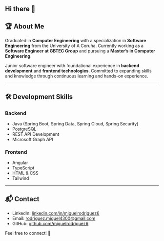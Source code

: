 ## Hi there 👋

<!--
**miguelrodriguez6/miguelrodriguez6** is a ✨ _special_ ✨ repository because its `README.md` (this file) appears on your GitHub profile.

Here are some ideas to get you started:

- 🔭 I’m currently working on ...
- 🌱 I’m currently learning ...
- 👯 I’m looking to collaborate on ...
- 🤔 I’m looking for help with ...
- 💬 Ask me about ...
- 📫 How to reach me: ...
- 😄 Pronouns: ...
- ⚡ Fun fact: ...
-->


## 🏆 About Me
Graduated in **Computer Engineering** with a specialization in **Software Engineering** from the University of A Coruña. Currently working as a **Software Engineer at GBTEC Group** and pursuing a **Master’s in Computer Engineering**.

Junior software engineer with foundational experience in **backend development** and **frontend technologies**. Committed to expanding skills and knowledge through continuous learning and hands-on experience.

---

## 🛠 Development Skills

### **Backend**
- Java (Spring Boot, Spring Data, Spring Cloud, Spring Security)
- PostgreSQL
- REST API Development
- Microsoft Graph API

### **Frontend**
- Angular
- TypeScript
- HTML & CSS
- Tailwind

---

## 📬 Contact

- LinkedIn: [linkedin.com/in/miguelrodriguez6](https://www.linkedin.com/in/miguelrodriguez6/)
- Email: [rodriguez.miguel4300@gmail.com](mailto:rodriguez.miguel4300@gmail.com)
- GitHub: [github.com/miguelrodriguez6](https://github.com/miguelrodriguez6)

Feel free to connect! 🚀
